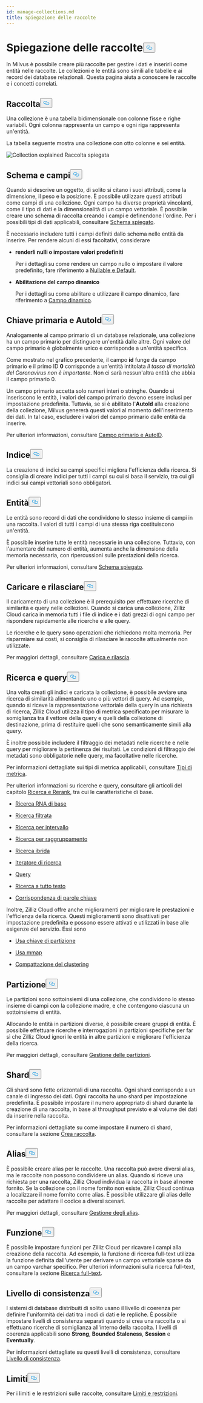 ```yaml
---
id: manage-collections.md
title: Spiegazione delle raccolte
---
```

<h1 id="Collection-Explained​" class="common-anchor-header">Spiegazione delle raccolte<button data-href="#Collection-Explained​" class="anchor-icon" translate="no">
      <svg translate="no"
        aria-hidden="true"
        focusable="false"
        height="20"
        version="1.1"
        viewBox="0 0 16 16"
        width="16"
      >
        <path
          fill="#0092E4"
          fill-rule="evenodd"
          d="M4 9h1v1H4c-1.5 0-3-1.69-3-3.5S2.55 3 4 3h4c1.45 0 3 1.69 3 3.5 0 1.41-.91 2.72-2 3.25V8.59c.58-.45 1-1.27 1-2.09C10 5.22 8.98 4 8 4H4c-.98 0-2 1.22-2 2.5S3 9 4 9zm9-3h-1v1h1c1 0 2 1.22 2 2.5S13.98 12 13 12H9c-.98 0-2-1.22-2-2.5 0-.83.42-1.64 1-2.09V6.25c-1.09.53-2 1.84-2 3.25C6 11.31 7.55 13 9 13h4c1.45 0 3-1.69 3-3.5S14.5 6 13 6z"
        ></path>
      </svg>
    </button></h1><p>In Milvus è possibile creare più raccolte per gestire i dati e inserirli come entità nelle raccolte. Le collezioni e le entità sono simili alle tabelle e ai record dei database relazionali. Questa pagina aiuta a conoscere le raccolte e i concetti correlati.</p>
<h2 id="Collection​" class="common-anchor-header">Raccolta<button data-href="#Collection​" class="anchor-icon" translate="no">
      <svg translate="no"
        aria-hidden="true"
        focusable="false"
        height="20"
        version="1.1"
        viewBox="0 0 16 16"
        width="16"
      >
        <path
          fill="#0092E4"
          fill-rule="evenodd"
          d="M4 9h1v1H4c-1.5 0-3-1.69-3-3.5S2.55 3 4 3h4c1.45 0 3 1.69 3 3.5 0 1.41-.91 2.72-2 3.25V8.59c.58-.45 1-1.27 1-2.09C10 5.22 8.98 4 8 4H4c-.98 0-2 1.22-2 2.5S3 9 4 9zm9-3h-1v1h1c1 0 2 1.22 2 2.5S13.98 12 13 12H9c-.98 0-2-1.22-2-2.5 0-.83.42-1.64 1-2.09V6.25c-1.09.53-2 1.84-2 3.25C6 11.31 7.55 13 9 13h4c1.45 0 3-1.69 3-3.5S14.5 6 13 6z"
        ></path>
      </svg>
    </button></h2><p>Una collezione è una tabella bidimensionale con colonne fisse e righe variabili. Ogni colonna rappresenta un campo e ogni riga rappresenta un'entità. </p>
<p>La tabella seguente mostra una collezione con otto colonne e sei entità.</p>
<p>
  
   <span class="img-wrapper"> <img translate="no" src="/docs/v2.4.x/assets/collection-explained.png" alt="Collection explained" class="doc-image" id="collection-explained" />
   </span> <span class="img-wrapper"> <span>Raccolta spiegata</span> </span></p>
<h2 id="Schema-and-Fields​" class="common-anchor-header">Schema e campi<button data-href="#Schema-and-Fields​" class="anchor-icon" translate="no">
      <svg translate="no"
        aria-hidden="true"
        focusable="false"
        height="20"
        version="1.1"
        viewBox="0 0 16 16"
        width="16"
      >
        <path
          fill="#0092E4"
          fill-rule="evenodd"
          d="M4 9h1v1H4c-1.5 0-3-1.69-3-3.5S2.55 3 4 3h4c1.45 0 3 1.69 3 3.5 0 1.41-.91 2.72-2 3.25V8.59c.58-.45 1-1.27 1-2.09C10 5.22 8.98 4 8 4H4c-.98 0-2 1.22-2 2.5S3 9 4 9zm9-3h-1v1h1c1 0 2 1.22 2 2.5S13.98 12 13 12H9c-.98 0-2-1.22-2-2.5 0-.83.42-1.64 1-2.09V6.25c-1.09.53-2 1.84-2 3.25C6 11.31 7.55 13 9 13h4c1.45 0 3-1.69 3-3.5S14.5 6 13 6z"
        ></path>
      </svg>
    </button></h2><p>Quando si descrive un oggetto, di solito si citano i suoi attributi, come la dimensione, il peso e la posizione. È possibile utilizzare questi attributi come campi di una collezione. Ogni campo ha diverse proprietà vincolanti, come il tipo di dati e la dimensionalità di un campo vettoriale. È possibile creare uno schema di raccolta creando i campi e definendone l'ordine. Per i possibili tipi di dati applicabili, consultare <a href="/docs/it/schema.md">Schema spiegato</a>.</p>
<p>È necessario includere tutti i campi definiti dallo schema nelle entità da inserire. Per rendere alcuni di essi facoltativi, considerare</p>
<ul>
<li><p><strong>renderli nulli o impostare valori predefiniti</strong></p>
<p>Per i dettagli su come rendere un campo nullo o impostare il valore predefinito, fare riferimento a <a href="/docs/it/nullable-and-default.md">Nullable e Default</a>.</p></li>
<li><p><strong>Abilitazione del campo dinamico</strong></p>
<p>Per i dettagli su come abilitare e utilizzare il campo dinamico, fare riferimento a <a href="/docs/it/enable-dynamic-field.md">Campo dinamico</a>.</p></li>
</ul>
<h2 id="Primary-key-and-AutoId​" class="common-anchor-header">Chiave primaria e AutoId<button data-href="#Primary-key-and-AutoId​" class="anchor-icon" translate="no">
      <svg translate="no"
        aria-hidden="true"
        focusable="false"
        height="20"
        version="1.1"
        viewBox="0 0 16 16"
        width="16"
      >
        <path
          fill="#0092E4"
          fill-rule="evenodd"
          d="M4 9h1v1H4c-1.5 0-3-1.69-3-3.5S2.55 3 4 3h4c1.45 0 3 1.69 3 3.5 0 1.41-.91 2.72-2 3.25V8.59c.58-.45 1-1.27 1-2.09C10 5.22 8.98 4 8 4H4c-.98 0-2 1.22-2 2.5S3 9 4 9zm9-3h-1v1h1c1 0 2 1.22 2 2.5S13.98 12 13 12H9c-.98 0-2-1.22-2-2.5 0-.83.42-1.64 1-2.09V6.25c-1.09.53-2 1.84-2 3.25C6 11.31 7.55 13 9 13h4c1.45 0 3-1.69 3-3.5S14.5 6 13 6z"
        ></path>
      </svg>
    </button></h2><p>Analogamente al campo primario di un database relazionale, una collezione ha un campo primario per distinguere un'entità dalle altre. Ogni valore del campo primario è globalmente unico e corrisponde a un'entità specifica. </p>
<p>Come mostrato nel grafico precedente, il campo <strong>id</strong> funge da campo primario e il primo ID <strong>0</strong> corrisponde a un'entità intitolata <em>Il tasso di mortalità del Coronavirus non è importante</em>. Non ci sarà nessun'altra entità che abbia il campo primario 0.</p>
<p>Un campo primario accetta solo numeri interi o stringhe. Quando si inseriscono le entità, i valori del campo primario devono essere inclusi per impostazione predefinita. Tuttavia, se si è abilitato l'<strong>AutoId</strong> alla creazione della collezione, Milvus genererà questi valori al momento dell'inserimento dei dati. In tal caso, escludere i valori del campo primario dalle entità da inserire.</p>
<p>Per ulteriori informazioni, consultare <a href="/docs/it/primary-field.md">Campo primario e AutoID</a>.</p>
<h2 id="Index​" class="common-anchor-header">Indice<button data-href="#Index​" class="anchor-icon" translate="no">
      <svg translate="no"
        aria-hidden="true"
        focusable="false"
        height="20"
        version="1.1"
        viewBox="0 0 16 16"
        width="16"
      >
        <path
          fill="#0092E4"
          fill-rule="evenodd"
          d="M4 9h1v1H4c-1.5 0-3-1.69-3-3.5S2.55 3 4 3h4c1.45 0 3 1.69 3 3.5 0 1.41-.91 2.72-2 3.25V8.59c.58-.45 1-1.27 1-2.09C10 5.22 8.98 4 8 4H4c-.98 0-2 1.22-2 2.5S3 9 4 9zm9-3h-1v1h1c1 0 2 1.22 2 2.5S13.98 12 13 12H9c-.98 0-2-1.22-2-2.5 0-.83.42-1.64 1-2.09V6.25c-1.09.53-2 1.84-2 3.25C6 11.31 7.55 13 9 13h4c1.45 0 3-1.69 3-3.5S14.5 6 13 6z"
        ></path>
      </svg>
    </button></h2><p>La creazione di indici su campi specifici migliora l'efficienza della ricerca. Si consiglia di creare indici per tutti i campi su cui si basa il servizio, tra cui gli indici sui campi vettoriali sono obbligatori.</p>
<h2 id="Entity​" class="common-anchor-header">Entità<button data-href="#Entity​" class="anchor-icon" translate="no">
      <svg translate="no"
        aria-hidden="true"
        focusable="false"
        height="20"
        version="1.1"
        viewBox="0 0 16 16"
        width="16"
      >
        <path
          fill="#0092E4"
          fill-rule="evenodd"
          d="M4 9h1v1H4c-1.5 0-3-1.69-3-3.5S2.55 3 4 3h4c1.45 0 3 1.69 3 3.5 0 1.41-.91 2.72-2 3.25V8.59c.58-.45 1-1.27 1-2.09C10 5.22 8.98 4 8 4H4c-.98 0-2 1.22-2 2.5S3 9 4 9zm9-3h-1v1h1c1 0 2 1.22 2 2.5S13.98 12 13 12H9c-.98 0-2-1.22-2-2.5 0-.83.42-1.64 1-2.09V6.25c-1.09.53-2 1.84-2 3.25C6 11.31 7.55 13 9 13h4c1.45 0 3-1.69 3-3.5S14.5 6 13 6z"
        ></path>
      </svg>
    </button></h2><p>Le entità sono record di dati che condividono lo stesso insieme di campi in una raccolta. I valori di tutti i campi di una stessa riga costituiscono un'entità.</p>
<p>È possibile inserire tutte le entità necessarie in una collezione. Tuttavia, con l'aumentare del numero di entità, aumenta anche la dimensione della memoria necessaria, con ripercussioni sulle prestazioni della ricerca.</p>
<p>Per ulteriori informazioni, consultare <a href="/docs/it/schema.md">Schema spiegato</a>.</p>
<h2 id="Load-and-Release​" class="common-anchor-header">Caricare e rilasciare<button data-href="#Load-and-Release​" class="anchor-icon" translate="no">
      <svg translate="no"
        aria-hidden="true"
        focusable="false"
        height="20"
        version="1.1"
        viewBox="0 0 16 16"
        width="16"
      >
        <path
          fill="#0092E4"
          fill-rule="evenodd"
          d="M4 9h1v1H4c-1.5 0-3-1.69-3-3.5S2.55 3 4 3h4c1.45 0 3 1.69 3 3.5 0 1.41-.91 2.72-2 3.25V8.59c.58-.45 1-1.27 1-2.09C10 5.22 8.98 4 8 4H4c-.98 0-2 1.22-2 2.5S3 9 4 9zm9-3h-1v1h1c1 0 2 1.22 2 2.5S13.98 12 13 12H9c-.98 0-2-1.22-2-2.5 0-.83.42-1.64 1-2.09V6.25c-1.09.53-2 1.84-2 3.25C6 11.31 7.55 13 9 13h4c1.45 0 3-1.69 3-3.5S14.5 6 13 6z"
        ></path>
      </svg>
    </button></h2><p>Il caricamento di una collezione è il prerequisito per effettuare ricerche di similarità e query nelle collezioni. Quando si carica una collezione, Zilliz Cloud carica in memoria tutti i file di indice e i dati grezzi di ogni campo per rispondere rapidamente alle ricerche e alle query.</p>
<p>Le ricerche e le query sono operazioni che richiedono molta memoria. Per risparmiare sui costi, si consiglia di rilasciare le raccolte attualmente non utilizzate.</p>
<p>Per maggiori dettagli, consultare <a href="/docs/it/load-and-release.md">Carica e rilascia</a>.</p>
<h2 id="Search-and-Query​" class="common-anchor-header">Ricerca e query<button data-href="#Search-and-Query​" class="anchor-icon" translate="no">
      <svg translate="no"
        aria-hidden="true"
        focusable="false"
        height="20"
        version="1.1"
        viewBox="0 0 16 16"
        width="16"
      >
        <path
          fill="#0092E4"
          fill-rule="evenodd"
          d="M4 9h1v1H4c-1.5 0-3-1.69-3-3.5S2.55 3 4 3h4c1.45 0 3 1.69 3 3.5 0 1.41-.91 2.72-2 3.25V8.59c.58-.45 1-1.27 1-2.09C10 5.22 8.98 4 8 4H4c-.98 0-2 1.22-2 2.5S3 9 4 9zm9-3h-1v1h1c1 0 2 1.22 2 2.5S13.98 12 13 12H9c-.98 0-2-1.22-2-2.5 0-.83.42-1.64 1-2.09V6.25c-1.09.53-2 1.84-2 3.25C6 11.31 7.55 13 9 13h4c1.45 0 3-1.69 3-3.5S14.5 6 13 6z"
        ></path>
      </svg>
    </button></h2><p>Una volta creati gli indici e caricata la collezione, è possibile avviare una ricerca di similarità alimentando uno o più vettori di query. Ad esempio, quando si riceve la rappresentazione vettoriale della query in una richiesta di ricerca, Zilliz Cloud utilizza il tipo di metrica specificato per misurare la somiglianza tra il vettore della query e quelli della collezione di destinazione, prima di restituire quelli che sono semanticamente simili alla query.</p>
<p>È inoltre possibile includere il filtraggio dei metadati nelle ricerche e nelle query per migliorare la pertinenza dei risultati. Le condizioni di filtraggio dei metadati sono obbligatorie nelle query, ma facoltative nelle ricerche.</p>
<p>Per informazioni dettagliate sui tipi di metrica applicabili, consultare <a href="/docs/it/metric.md">Tipi di metrica</a>.</p>
<p>Per ulteriori informazioni su ricerche e query, consultare gli articoli del capitolo <a href="/docs/it/single-vector-search.md">Ricerca e Rerank</a>, tra cui le caratteristiche di base.</p>
<ul>
<li><p><a href="/docs/it/single-vector-search.md">Ricerca RNA di base</a></p></li>
<li><p><a href="/docs/it/filtered-search.md">Ricerca filtrata</a></p></li>
<li><p><a href="/docs/it/range-search.md">Ricerca per intervallo</a></p></li>
<li><p><a href="/docs/it/grouping-search.md">Ricerca per raggruppamento</a></p></li>
<li><p><a href="/docs/it/multi-vector-search.md">Ricerca ibrida</a></p></li>
<li><p><a href="/docs/it/with-iterators.md">Iteratore di ricerca</a></p></li>
<li><p><a href="/docs/it/get-and-scalar-query.md">Query</a></p></li>
<li><p><a href="/docs/it/full-text-search.md">Ricerca a tutto testo</a></p></li>
<li><p><a href="/docs/it/keyword-match.md">Corrispondenza di parole chiave</a></p></li>
</ul>
<p>Inoltre, Zilliz Cloud offre anche miglioramenti per migliorare le prestazioni e l'efficienza della ricerca. Questi miglioramenti sono disattivati per impostazione predefinita e possono essere attivati e utilizzati in base alle esigenze del servizio. Essi sono</p>
<ul>
<li><p><a href="/docs/it/use-partition-key.md">Usa chiave di partizione</a></p></li>
<li><p><a href="/docs/it/mmap.md">Usa mmap</a></p></li>
<li><p><a href="/docs/it/clustering-compaction.md">Compattazione del clustering</a></p></li>
</ul>
<h2 id="Partition​" class="common-anchor-header">Partizione<button data-href="#Partition​" class="anchor-icon" translate="no">
      <svg translate="no"
        aria-hidden="true"
        focusable="false"
        height="20"
        version="1.1"
        viewBox="0 0 16 16"
        width="16"
      >
        <path
          fill="#0092E4"
          fill-rule="evenodd"
          d="M4 9h1v1H4c-1.5 0-3-1.69-3-3.5S2.55 3 4 3h4c1.45 0 3 1.69 3 3.5 0 1.41-.91 2.72-2 3.25V8.59c.58-.45 1-1.27 1-2.09C10 5.22 8.98 4 8 4H4c-.98 0-2 1.22-2 2.5S3 9 4 9zm9-3h-1v1h1c1 0 2 1.22 2 2.5S13.98 12 13 12H9c-.98 0-2-1.22-2-2.5 0-.83.42-1.64 1-2.09V6.25c-1.09.53-2 1.84-2 3.25C6 11.31 7.55 13 9 13h4c1.45 0 3-1.69 3-3.5S14.5 6 13 6z"
        ></path>
      </svg>
    </button></h2><p>Le partizioni sono sottoinsiemi di una collezione, che condividono lo stesso insieme di campi con la collezione madre, e che contengono ciascuna un sottoinsieme di entità.</p>
<p>Allocando le entità in partizioni diverse, è possibile creare gruppi di entità. È possibile effettuare ricerche e interrogazioni in partizioni specifiche per far sì che Zilliz Cloud ignori le entità in altre partizioni e migliorare l'efficienza della ricerca.</p>
<p>Per maggiori dettagli, consultare <a href="/docs/it/manage-partitions.md">Gestione delle partizioni</a>.</p>
<h2 id="Shard​" class="common-anchor-header">Shard<button data-href="#Shard​" class="anchor-icon" translate="no">
      <svg translate="no"
        aria-hidden="true"
        focusable="false"
        height="20"
        version="1.1"
        viewBox="0 0 16 16"
        width="16"
      >
        <path
          fill="#0092E4"
          fill-rule="evenodd"
          d="M4 9h1v1H4c-1.5 0-3-1.69-3-3.5S2.55 3 4 3h4c1.45 0 3 1.69 3 3.5 0 1.41-.91 2.72-2 3.25V8.59c.58-.45 1-1.27 1-2.09C10 5.22 8.98 4 8 4H4c-.98 0-2 1.22-2 2.5S3 9 4 9zm9-3h-1v1h1c1 0 2 1.22 2 2.5S13.98 12 13 12H9c-.98 0-2-1.22-2-2.5 0-.83.42-1.64 1-2.09V6.25c-1.09.53-2 1.84-2 3.25C6 11.31 7.55 13 9 13h4c1.45 0 3-1.69 3-3.5S14.5 6 13 6z"
        ></path>
      </svg>
    </button></h2><p>Gli shard sono fette orizzontali di una raccolta. Ogni shard corrisponde a un canale di ingresso dei dati. Ogni raccolta ha uno shard per impostazione predefinita. È possibile impostare il numero appropriato di shard durante la creazione di una raccolta, in base al throughput previsto e al volume dei dati da inserire nella raccolta.</p>
<p>Per informazioni dettagliate su come impostare il numero di shard, consultare la sezione <a href="/docs/it/create-collection.md">Crea raccolta</a>.</p>
<h2 id="Alias​" class="common-anchor-header">Alias<button data-href="#Alias​" class="anchor-icon" translate="no">
      <svg translate="no"
        aria-hidden="true"
        focusable="false"
        height="20"
        version="1.1"
        viewBox="0 0 16 16"
        width="16"
      >
        <path
          fill="#0092E4"
          fill-rule="evenodd"
          d="M4 9h1v1H4c-1.5 0-3-1.69-3-3.5S2.55 3 4 3h4c1.45 0 3 1.69 3 3.5 0 1.41-.91 2.72-2 3.25V8.59c.58-.45 1-1.27 1-2.09C10 5.22 8.98 4 8 4H4c-.98 0-2 1.22-2 2.5S3 9 4 9zm9-3h-1v1h1c1 0 2 1.22 2 2.5S13.98 12 13 12H9c-.98 0-2-1.22-2-2.5 0-.83.42-1.64 1-2.09V6.25c-1.09.53-2 1.84-2 3.25C6 11.31 7.55 13 9 13h4c1.45 0 3-1.69 3-3.5S14.5 6 13 6z"
        ></path>
      </svg>
    </button></h2><p>È possibile creare alias per le raccolte. Una raccolta può avere diversi alias, ma le raccolte non possono condividere un alias. Quando si riceve una richiesta per una raccolta, Zilliz Cloud individua la raccolta in base al nome fornito. Se la collezione con il nome fornito non esiste, Zilliz Cloud continua a localizzare il nome fornito come alias. È possibile utilizzare gli alias delle raccolte per adattare il codice a diversi scenari.</p>
<p>Per maggiori dettagli, consultare <a href="/docs/it/manage-aliases.md">Gestione degli alias</a>.</p>
<h2 id="Function​" class="common-anchor-header">Funzione<button data-href="#Function​" class="anchor-icon" translate="no">
      <svg translate="no"
        aria-hidden="true"
        focusable="false"
        height="20"
        version="1.1"
        viewBox="0 0 16 16"
        width="16"
      >
        <path
          fill="#0092E4"
          fill-rule="evenodd"
          d="M4 9h1v1H4c-1.5 0-3-1.69-3-3.5S2.55 3 4 3h4c1.45 0 3 1.69 3 3.5 0 1.41-.91 2.72-2 3.25V8.59c.58-.45 1-1.27 1-2.09C10 5.22 8.98 4 8 4H4c-.98 0-2 1.22-2 2.5S3 9 4 9zm9-3h-1v1h1c1 0 2 1.22 2 2.5S13.98 12 13 12H9c-.98 0-2-1.22-2-2.5 0-.83.42-1.64 1-2.09V6.25c-1.09.53-2 1.84-2 3.25C6 11.31 7.55 13 9 13h4c1.45 0 3-1.69 3-3.5S14.5 6 13 6z"
        ></path>
      </svg>
    </button></h2><p>È possibile impostare funzioni per Zilliz Cloud per ricavare i campi alla creazione della raccolta. Ad esempio, la funzione di ricerca full-text utilizza la funzione definita dall'utente per derivare un campo vettoriale sparse da un campo varchar specifico. Per ulteriori informazioni sulla ricerca full-text, consultare la sezione <a href="/docs/it/full-text-search.md">Ricerca full-text</a>.</p>
<h2 id="Consistency-Level​" class="common-anchor-header">Livello di consistenza<button data-href="#Consistency-Level​" class="anchor-icon" translate="no">
      <svg translate="no"
        aria-hidden="true"
        focusable="false"
        height="20"
        version="1.1"
        viewBox="0 0 16 16"
        width="16"
      >
        <path
          fill="#0092E4"
          fill-rule="evenodd"
          d="M4 9h1v1H4c-1.5 0-3-1.69-3-3.5S2.55 3 4 3h4c1.45 0 3 1.69 3 3.5 0 1.41-.91 2.72-2 3.25V8.59c.58-.45 1-1.27 1-2.09C10 5.22 8.98 4 8 4H4c-.98 0-2 1.22-2 2.5S3 9 4 9zm9-3h-1v1h1c1 0 2 1.22 2 2.5S13.98 12 13 12H9c-.98 0-2-1.22-2-2.5 0-.83.42-1.64 1-2.09V6.25c-1.09.53-2 1.84-2 3.25C6 11.31 7.55 13 9 13h4c1.45 0 3-1.69 3-3.5S14.5 6 13 6z"
        ></path>
      </svg>
    </button></h2><p>I sistemi di database distribuiti di solito usano il livello di coerenza per definire l'uniformità dei dati tra i nodi di dati e le repliche. È possibile impostare livelli di consistenza separati quando si crea una raccolta o si effettuano ricerche di somiglianza all'interno della raccolta. I livelli di coerenza applicabili sono <strong>Strong</strong>, <strong>Bounded Staleness</strong>, <strong>Session</strong> e <strong>Eventually</strong>.</p>
<p>Per informazioni dettagliate su questi livelli di consistenza, consultare <a href="/docs/it/consistency.md">Livello di consistenza</a>.</p>
<h2 id="Limits​" class="common-anchor-header">Limiti<button data-href="#Limits​" class="anchor-icon" translate="no">
      <svg translate="no"
        aria-hidden="true"
        focusable="false"
        height="20"
        version="1.1"
        viewBox="0 0 16 16"
        width="16"
      >
        <path
          fill="#0092E4"
          fill-rule="evenodd"
          d="M4 9h1v1H4c-1.5 0-3-1.69-3-3.5S2.55 3 4 3h4c1.45 0 3 1.69 3 3.5 0 1.41-.91 2.72-2 3.25V8.59c.58-.45 1-1.27 1-2.09C10 5.22 8.98 4 8 4H4c-.98 0-2 1.22-2 2.5S3 9 4 9zm9-3h-1v1h1c1 0 2 1.22 2 2.5S13.98 12 13 12H9c-.98 0-2-1.22-2-2.5 0-.83.42-1.64 1-2.09V6.25c-1.09.53-2 1.84-2 3.25C6 11.31 7.55 13 9 13h4c1.45 0 3-1.69 3-3.5S14.5 6 13 6z"
        ></path>
      </svg>
    </button></h2><p>Per i limiti e le restrizioni sulle raccolte, consultare <a href="/docs/it/limitations.md">Limiti e restrizioni</a>.</p>

